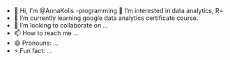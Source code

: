 - 👋 Hi, I’m @AnnaKolis
-programming 👀 I’m interested in data analytics, R=
- 🌱 I’m currently learning google data analytics certificate course.
- 💞️ I’m looking to collaborate on ...
- 📫 How to reach me ...
- 😄 Pronouns: ...
- ⚡ Fun fact: ...

<!---
AnnaKolis/AnnaKolis is a ✨ special ✨ repository because its `README.md` (this file) appears on your GitHub profile.
You can click the Preview link to take a look at your changes.
--->
